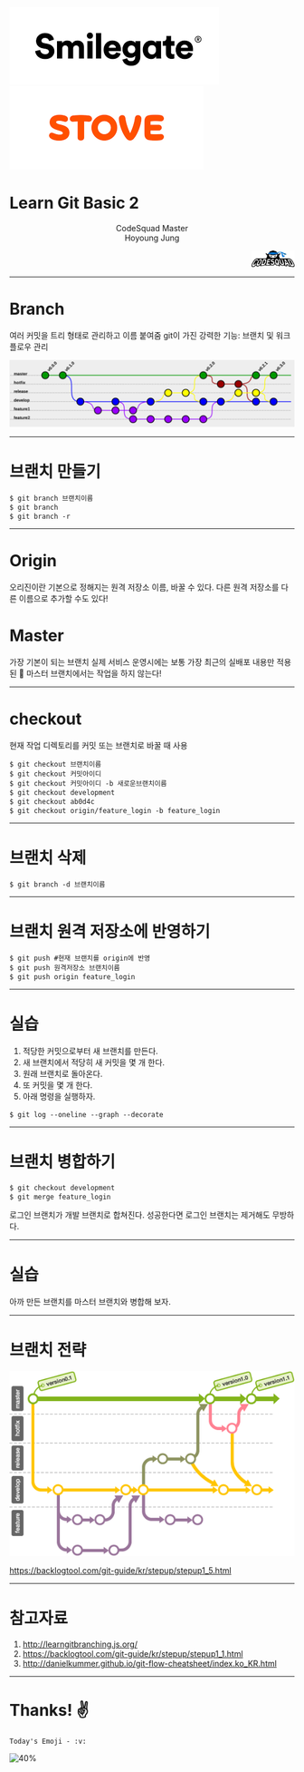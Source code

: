 <!-- page_number: true -->
![30%](images/slogo.png) ![30%](images/stove.png) 
# Learn Git Basic 2
<p align='center'>
CodeSquad Master <br>
Hoyoung Jung <br>
</p>

<p align='right'><img src='images/logo.png' width = '15%'> </p>

---
<!-- page_number: true -->
# Branch
여러 커밋을 트리 형태로 관리하고 이름 붙여줌 
git이 가진 강력한 기능: 브랜치 및 워크플로우 관리

![](images/git-flow.png)

---
<!-- page_number: true -->

# 브랜치 만들기 
```
$ git branch 브랜치이름 
$ git branch 
$ git branch -r
```
---
<!-- page_number: true -->
# Origin
오리진이란 기본으로 정해지는 원격 저장소 이름, 바꿀 수 있다.
다른 원격 저장소를 다른 이름으로 추가할 수도 있다! 

# Master
가장 기본이 되는 브랜치 
실제 서비스 운영시에는 보통 가장 최근의 실배포 내용만 적용된
:poop: 마스터 브랜치에서는 작업을 하지 않는다! 

---
<!-- page_number: true -->
# checkout 
현재 작업 디렉토리를 커밋 또는 브랜치로 바꿀 때 사용 
```
$ git checkout 브랜치이름 
$ git checkout 커밋아이디
$ git checkout 커밋아이디 -b 새로운브랜치이름
$ git checkout development 
$ git checkout ab0d4c
$ git checkout origin/feature_login -b feature_login
```
---
<!-- page_number: true -->
# 브랜치 삭제 
```
$ git branch -d 브랜치이름 
```

---
<!-- page_number: true -->
# 브랜치 원격 저장소에 반영하기
```
$ git push #현재 브랜치를 origin에 반영 
$ git push 원격저장소 브랜치이름 
$ git push origin feature_login
```
---
<!-- page_number: true -->
# 실습
1. 적당한 커밋으로부터 새 브랜치를 만든다. 
2. 새 브랜치에서 적당히 새 커밋을 몇 개 한다. 
3. 원래 브랜치로 돌아온다.
4. 또 커밋을 몇 개 한다.
5. 아래 명령을 실행하자.
```
$ git log --oneline --graph --decorate 
```

---
<!-- page_number: true -->
# 브랜치 병합하기 
```
$ git checkout development
$ git merge feature_login 
```
로그인 브랜치가 개발 브랜치로 합쳐진다.
성공한다면 로그인 브랜치는 제거해도 무방하다. 

---
<!-- page_number: true -->
# 실습
아까 만든 브랜치를 마스터 브랜치와 병합해 보자. 

---
<!-- page_number: true -->
# 브랜치 전략

![](images/branch.png)

https://backlogtool.com/git-guide/kr/stepup/stepup1_5.html

---
<!-- page_number: true -->

# 참고자료 

1. http://learngitbranching.js.org/
2. https://backlogtool.com/git-guide/kr/stepup/stepup1_1.html 
3. http://danielkummer.github.io/git-flow-cheatsheet/index.ko_KR.html 

---
<!-- page_number: true -->
# Thanks! :v:
```
Today's Emoji - :v: 
```
![40%](https://octodex.github.com/images/kimonotocat.png)


